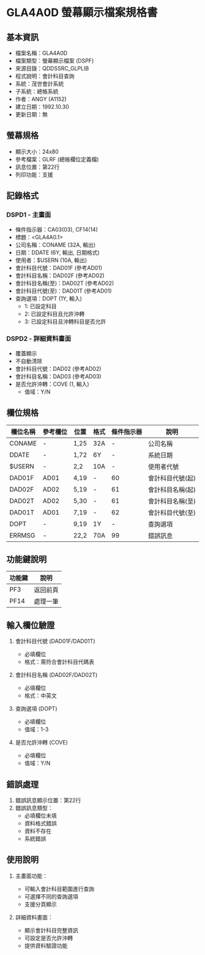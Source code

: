 # GLA4A0D 螢幕顯示檔案規格書

## 基本資訊
- 檔案名稱：GLA4A0D
- 檔案類型：螢幕顯示檔案 (DSPF)
- 來源目錄：QDDSSRC_GLPLIB
- 程式說明：會計科目查詢
- 系統：茂世會計系統
- 子系統：總帳系統
- 作者：ANGY (A1152)
- 建立日期：1992.10.30
- 更新日期：無

## 螢幕規格
- 顯示大小：24x80
- 參考檔案：GLRF (總帳欄位定義檔)
- 訊息位置：第22行
- 列印功能：支援

## 記錄格式
### DSPD1 - 主畫面
- 條件指示器：CA03(03), CF14(14)
- 標題：<GLA4A0.1>
- 公司名稱：CONAME (32A, 輸出)
- 日期：DDATE (6Y, 輸出, 日期格式)
- 使用者：$USERN (10A, 輸出)
- 會計科目代號：DAD01F (參考AD01)
- 會計科目名稱：DAD02F (參考AD02)
- 會計科目名稱(至)：DAD02T (參考AD02)
- 會計科目代號(至)：DAD01T (參考AD01)
- 查詢選項：DOPT (1Y, 輸入)
  - 1: 已設定科目
  - 2: 已設定科目且允許沖轉
  - 3: 已設定科目且沖轉科目是否允許

### DSPD2 - 詳細資料畫面
- 覆蓋顯示
- 不自動清除
- 會計科目代號：DAD02 (參考AD02)
- 會計科目名稱：DAD03 (參考AD03)
- 是否允許沖轉：COVE (1, 輸入)
  - 值域：Y/N

## 欄位規格
| 欄位名稱 | 參考欄位 | 位置 | 格式 | 條件指示器 | 說明 |
|---------|---------|------|------|------------|------|
| CONAME | - | 1,25 | 32A | - | 公司名稱 |
| DDATE | - | 1,72 | 6Y | - | 系統日期 |
| $USERN | - | 2,2 | 10A | - | 使用者代號 |
| DAD01F | AD01 | 4,19 | - | 60 | 會計科目代號(起) |
| DAD02F | AD02 | 5,19 | - | 61 | 會計科目名稱(起) |
| DAD02T | AD02 | 5,30 | - | 61 | 會計科目名稱(至) |
| DAD01T | AD01 | 7,19 | - | 62 | 會計科目代號(至) |
| DOPT | - | 9,19 | 1Y | - | 查詢選項 |
| ERRMSG | - | 22,2 | 70A | 99 | 錯誤訊息 |

## 功能鍵說明
| 功能鍵 | 說明 |
|-------|------|
| PF3 | 返回前頁 |
| PF14 | 處理一筆 |

## 輸入欄位驗證
1. 會計科目代號 (DAD01F/DAD01T)
   - 必填欄位
   - 格式：需符合會計科目代碼表

2. 會計科目名稱 (DAD02F/DAD02T)
   - 必填欄位
   - 格式：中英文

3. 查詢選項 (DOPT)
   - 必填欄位
   - 值域：1-3

4. 是否允許沖轉 (COVE)
   - 必填欄位
   - 值域：Y/N

## 錯誤處理
1. 錯誤訊息顯示位置：第22行
2. 錯誤訊息類型：
   - 必填欄位未填
   - 資料格式錯誤
   - 資料不存在
   - 系統錯誤

## 使用說明
1. 主畫面功能：
   - 可輸入會計科目範圍進行查詢
   - 可選擇不同的查詢選項
   - 支援分頁顯示

2. 詳細資料畫面：
   - 顯示會計科目完整資訊
   - 可設定是否允許沖轉
   - 提供資料驗證功能 